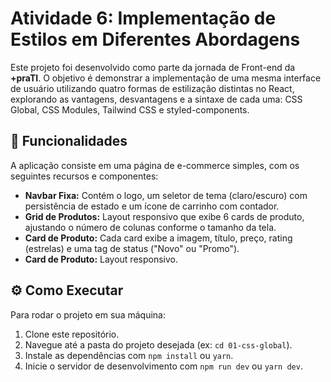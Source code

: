 # Atividade 6: Implementação de Estilos em Diferentes Abordagens

Este projeto foi desenvolvido como parte da jornada de Front-end da **+praTI**. O objetivo é demonstrar a implementação de uma mesma interface de usuário utilizando quatro formas de estilização distintas no React, explorando as vantagens, desvantagens e a sintaxe de cada uma: CSS Global, CSS Modules, Tailwind CSS e styled-components.

## 🚀 Funcionalidades

A aplicação consiste em uma página de e-commerce simples, com os seguintes recursos e componentes:

-   **Navbar Fixa:** Contém o logo, um seletor de tema (claro/escuro) com persistência de estado e um ícone de carrinho com contador.
-   **Grid de Produtos:** Layout responsivo que exibe 6 cards de produto, ajustando o número de colunas conforme o tamanho da tela.
-   **Card de Produto:** Cada card exibe a imagem, título, preço, rating (estrelas) e uma tag de status ("Novo" ou "Promo").
-   **Card de Produto:** Layout responsivo.

## ⚙️ Como Executar

Para rodar o projeto em sua máquina:

1.  Clone este repositório.
2.  Navegue até a pasta do projeto desejada (ex: `cd 01-css-global`).
3.  Instale as dependências com `npm install` ou `yarn`.
4.  Inicie o servidor de desenvolvimento com `npm run dev` ou `yarn dev`.